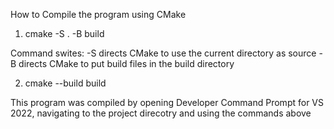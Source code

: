 How to Compile the program using CMake
1. cmake -S . -B build

Command swites:
-S directs CMake to use the current directory as source
-B directs CMake to put build files in the build directory

2. cmake --build build

This program was compiled by opening Developer Command Prompt for VS 2022,
navigating to the project direcotry and using the commands above
